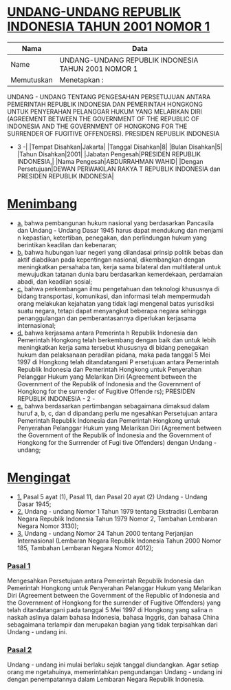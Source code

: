 # [UNDANG-UNDANG REPUBLIK INDONESIA TAHUN 2001 NOMOR 1](http://example.org/legal/document/uu/2001/1)

| Nama | Data |
| ------ | ----- |
|Name|UNDANG-UNDANG REPUBLIK INDONESIA TAHUN 2001 NOMOR 1|
|Memutuskan|Menetapkan :
UNDANG - UNDANG TENTANG PENGESAHAN PERSETUJUAN ANTARA PEMERINTAH REPUBLIK
INDONESIA DAN PEMERINTAH HONGKONG UNTUK PENYERAHAN PELANGGAR HUKUM YANG
MELARIKAN DIRI (AGREEMENT BETWEEN THE GOVERNMENT OF THE REPUBLIC OF INDONESIA
AND THE GOVERNMENT OF HONGKONG FOR THE SURRENDER OF FUGITIVE OFFENDERS).
PRESIDEN
REPUBLIK INDONESIA
- 3 -|
|Tempat Disahkan|Jakarta|
|Tanggal Disahkan|8|
|Bulan Disahkan|5|
|Tahun Disahkan|2001|
|Jabatan Pengesah|PRESIDEN REPUBLIK INDONESIA,|
|Nama Pengesah|ABDURRAHMAN WAHID|
|Dengan Persetujuan|DEWAN PERWAKILAN RAKYA T
REPUBLIK INDONESIA
dan
PRESIDEN REPUBLIK INDONESIA|
# [Menimbang](http://example.org/legal/document/uu/2001/1/menimbang)

* [a.](http://example.org/legal/document/uu/2001/1/menimbang/point/a) bahwa pembangunan hukum nasional yang berdasarkan Pancasila dan Undang - Undang Dasar 1945 harus dapat mendukung dan menjami n kepastian, ketertiban, penegakan, dan perlindungan hukum yang berintikan keadilan dan kebenaran;
* [b.](http://example.org/legal/document/uu/2001/1/menimbang/point/b) bahwa hubungan luar negeri yang dilandasai prinsip politik bebas dan aktif diabdikan pada kepentingan nasional, dikembangkan dengan meningkatkan persahaba tan, kerja sama bilateral dan multilateral untuk mewujudkan tatanan dunia baru berdasarkan kemerdekaan, perdamaian abadi, dan keadilan sosial;
* [c.](http://example.org/legal/document/uu/2001/1/menimbang/point/c) bahwa perkembangan ilmu pengetahuan dan teknologi khususnya di bidang transportasi, komunikasi, dan informasi telah mempermudah orang melakukan kejahatan yang tidak lagi mengenal batas yurisdiksi suatu negara, tetapi dapat menyangkut beberapa negara sehingga penanggulangan dan pemberantasannya diperlukan kerjasama internasional;
* [d.](http://example.org/legal/document/uu/2001/1/menimbang/point/d) bahwa kerjasama antara Pemerinta h Republik Indonesia dan Pemerintah Hongkong telah berkembang dengan baik dan untuk lebih meningkatkan kerja sama tersebut khususnya di bidang penegakan hukum dan pelaksanaan peradilan pidana, maka pada tanggal 5 Mei 1997 di Hongkong telah ditandatangani P ersetujuan antara Pemerintah Republik Indonesia dan Pemerintah Hongkong untuk Penyerahan Pelanggar Hukum yang Melarikan Diri (Agreement between the Government of the Republik of Indonesia and the Government of Hongkong for the surrender of Fugitive Offende rs); PRESIDEN REPUBLIK INDONESIA - 2 -
* [e.](http://example.org/legal/document/uu/2001/1/menimbang/point/e) bahwa berdasarkan pertimbangan sebagaimana dimaksud dalam huruf a, b, c, dan d dipandang perlu me ngesahkan Persetujuan antara Pemerintah Republik Indonesia dan Pemerintah Hongkong untuk Penyerahan Pelanggar Hukum yang Melarikan Diri (Agreement between the Government of the Republik of Indonesia and the Government of Hongkong for the Surrrender of Fugi tive Offenders) dengan Undang - undang;
# [Mengingat](http://example.org/legal/document/uu/2001/1/mengingat)

* [1.](http://example.org/legal/document/uu/2001/1/mengingat/point/0001) Pasal 5 ayat (1), Pasal 11, dan Pasal 20 ayat (2) Undang - Undang Dasar 1945;
* [2.](http://example.org/legal/document/uu/2001/1/mengingat/point/0002) Undang - undang Nomor 1 Tahun 1979 tentang Ekstradisi (Lembaran Negara Republik Indonesia Tahun 1979 Nomor 2, Tambahan Lembaran Negara Nomor 3130);
* [3.](http://example.org/legal/document/uu/2001/1/mengingat/point/0003) Undang - undang Nomor 24 Tahun 2000 tentang Perjanjian Internasional (Lembaran Negara Republik Indonesia Tahun 2000 Nomor 185, Tambahan Lembaran Negara Nomor 4012);

### [Pasal 1](http://example.org/legal/document/uu/2001/1/pasal/0001)
Mengesahkan Persetujuan antara Pemerintah Republik Indonesia dan Pemerintah Hongkong untuk Penyerahan Pelanggar Hukum yang Melarikan Diri (Agreement between the Government of the Republic of Indonesia and the Government of Hongkong for the surrender of Fugitive Offenders) yang telah ditandatangani pada tanggal 5 Mei 1997 di Hongkong yang salina n naskah aslinya dalam bahasa Indonesia, bahasa Inggris, dan bahasa China sebagaimana terlampir dan merupakan bagian yang tidak terpisahkan dari Undang - undang ini.


### [Pasal 2](http://example.org/legal/document/uu/2001/1/pasal/0002)
Undang - undang ini mulai berlaku sejak tanggal diundangkan. Agar setiap orang me ngetahuinya, memerintahkan pengundangan Undang - undang ini dengan penempatannya dalam Lembaran Negara Republik Indonesia.

